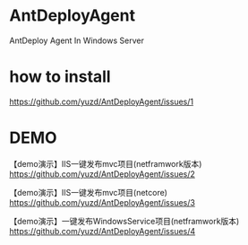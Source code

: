 # AntDeployAgent
AntDeploy Agent In Windows Server

# how to install 

https://github.com/yuzd/AntDeployAgent/issues/1


# DEMO

【demo演示】IIS一键发布mvc项目(netframwork版本)
https://github.com/yuzd/AntDeployAgent/issues/2

【demo演示】IIS一键发布mvc项目(netcore) 
https://github.com/yuzd/AntDeployAgent/issues/3

【demo演示】一键发布WindowsService项目(netframwork版本)
https://github.com/yuzd/AntDeployAgent/issues/4
